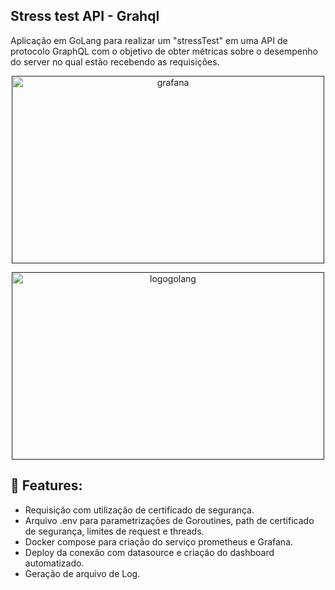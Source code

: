 ## Stress test API - Grahql 

Aplicação em GoLang para realizar um "stressTest" em uma API de protocolo GraphQL
com o objetivo de obter métricas sobre o desempenho do server no qual estão recebendo as requisições.

<p align="center">
  <a href="" rel="noopener">
 <img width=500px height=300px src="https://i.ibb.co/7pj4zZc/1.jpg" alt="grafana"></a>
</p>

<p align="center">
  <a href="" rel="noopener">
 <img width=500px height=300px src="https://www.seekpng.com/png/detail/399-3990193_building-a-go-web-app-from-scratch-to.png" alt="logogolang"></a>
</p>

## 📜 Features:
- Requisição com utilização de certificado de segurança.
- Arquivo .env para parametrizações de Goroutines, path de certificado de segurança, limites de request e threads. 
- Docker compose para criação do serviço prometheus e Grafana.
- Deploy da conexão com datasource e criação do dashboard automatizado. 
- Geração de arquivo de Log.


